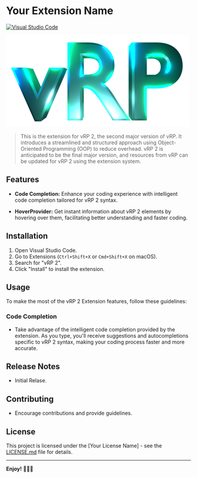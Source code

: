 # Your Extension Name

[![Visual Studio Code](https://img.shields.io/badge/Visual%20Studio%20Code-1.60.0-blue.svg)](https://code.visualstudio.com/)

![Your Extension Logo](./images/logo_alpha.png)

> This is the extension for vRP 2, the second major version of vRP. It introduces a streamlined and structured approach using Object-Oriented Programming (OOP) to reduce overhead. vRP 2 is anticipated to be the final major version, and resources from vRP can be updated for vRP 2 using the extension system.

## Features

- **Code Completion:** Enhance your coding experience with intelligent code completion tailored for vRP 2 syntax.

- **HoverProvider:** Get instant information about vRP 2 elements by hovering over them, facilitating better understanding and faster coding.

## Installation

1. Open Visual Studio Code.
2. Go to Extensions (`Ctrl+Shift+X` or `Cmd+Shift+X` on macOS).
3. Search for "vRP 2".
4. Click "Install" to install the extension.

## Usage

To make the most of the vRP 2 Extension features, follow these guidelines:

### Code Completion

- Take advantage of the intelligent code completion provided by the extension. As you type, you'll receive suggestions and autocompletions specific to vRP 2 syntax, making your coding process faster and more accurate.

## Release Notes

- Initial Relase.

## Contributing

- Encourage contributions and provide guidelines.

## License

This project is licensed under the [Your License Name] - see the [LICENSE.md](LICENSE.md) file for details.

---

**Enjoy!** 👨‍💻🚀

